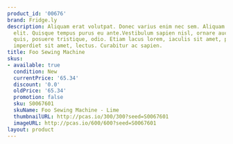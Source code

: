 ```yaml
---
product_id: '00676'
brand: Fridge.ly
description: Aliquam erat volutpat. Donec varius enim nec sem. Aliquam tincidunt feugiat
  elit. Quisque tempus purus eu ante.Vestibulum sapien nisl, ornare auctor, consectetuer
  quis, posuere tristique, odio. Etiam lacus lorem, iaculis sit amet, pharetra quis,
  imperdiet sit amet, lectus. Curabitur ac sapien.
title: Foo Sewing Machine
skus:
- available: true
  condition: New
  currentPrice: '65.34'
  discount: '0.0'
  oldPrice: '65.34'
  promotion: false
  sku: S0067601
  skuName: Foo Sewing Machine - Lime
  thumbnailURL: http://pcas.io/300/300?seed=S0067601
  imageURL: http://pcas.io/600/600?seed=S0067601
layout: product
---
```

